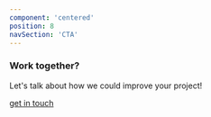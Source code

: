 ```yaml
---
component: 'centered'
position: 8
navSection: 'CTA'
---
```


### Work together?

Let's talk about how we could improve your project!

[get in touch](mailto:test@test.test)
